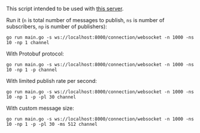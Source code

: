 This script intended to be used with [this server](https://github.com/centrifugal/centrifuge/tree/master/_examples/ws_benchmarks/benchmark_gorilla).

Run it (`n` is total number of messages to publish, `ns` is number of subscribers, `np` is number of publishers):

```
go run main.go -s ws://localhost:8000/connection/websocket -n 1000 -ns 10 -np 1 channel
```

With Protobuf protocol:

```
go run main.go -s ws://localhost:8000/connection/websocket -n 1000 -ns 10 -np 1 -p channel
```

With limited publish rate per second:

```
go run main.go -s ws://localhost:8000/connection/websocket -n 1000 -ns 10 -np 1 -p -pl 30 channel
```

With custom message size:

```
go run main.go -s ws://localhost:8000/connection/websocket -n 1000 -ns 10 -np 1 -p -pl 30 -ms 512 channel
```
